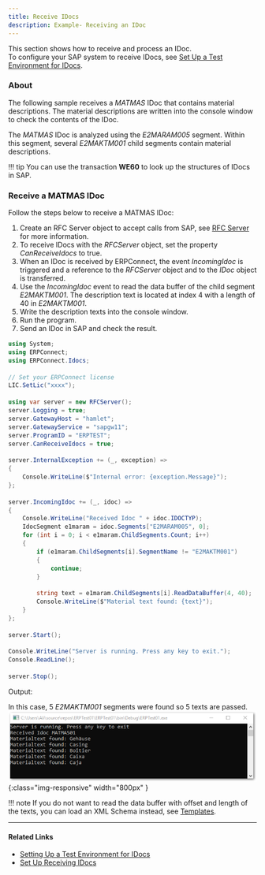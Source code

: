 ```yaml
---
title: Receive IDocs
description: Example- Receiving an IDoc
---
```


This section shows how to receive and process an IDoc.<br>
To configure your SAP system to receive IDocs, see [Set Up a Test Environment for IDocs](./prerequisites.md#set-up-a-test-environment-for-idocs).

### About

The following sample receives a *MATMAS* IDoc that contains material descriptions. 
The material descriptions are written into the console window to check the contents of the IDoc. 
 
The *MATMAS* IDoc is analyzed using the *E2MARAM005* segment. 
Within this segment, several *E2MAKTM001* child segments contain material descriptions.

!!! tip
    You can use the transaction **WE60** to look up the structures of IDocs in SAP.


### Receive a MATMAS IDoc

Follow the steps below to receive a MATMAS IDoc:

1. Create an RFC Server object to accept calls from SAP, see [RFC Server](../rfc-server/create-rfc-functions.md) for more information.
2. To receive IDocs with the *RFCServer* object, set the property *CanReceiveIdocs* to true.<br>
3. When an IDoc is received by ERPConnect, the event *IncomingIdoc* is triggered and a reference to the *RFCServer* object and to the *IDoc* object is transferred. 
4. Use the *IncomingIdoc* event to read the data buffer of the child segment *E2MAKTM001*. 
The description text is located at index 4 with a length of 40 in *E2MAKTM001*. <br>
5. Write the description texts into the console window.
6. Run the program.
7. Send an IDoc in SAP and check the result. 

```csharp linenums="1" title="Receive a MATMAS IDoc"
using System;
using ERPConnect;
using ERPConnect.Idocs;

// Set your ERPConnect license
LIC.SetLic("xxxx");

using var server = new RFCServer();
server.Logging = true;
server.GatewayHost = "hamlet";
server.GatewayService = "sapgw11";
server.ProgramID = "ERPTEST";
server.CanReceiveIdocs = true;

server.InternalException += (_, exception) =>
{
    Console.WriteLine($"Internal error: {exception.Message}");
};

server.IncomingIdoc += (_, idoc) =>
{
    Console.WriteLine("Received Idoc " + idoc.IDOCTYP);
    IdocSegment e1maram = idoc.Segments["E2MARAM005", 0];
    for (int i = 0; i < e1maram.ChildSegments.Count; i++)
    {
        if (e1maram.ChildSegments[i].SegmentName != "E2MAKTM001")
        {
            continue;
        }

        string text = e1maram.ChildSegments[i].ReadDataBuffer(4, 40);
        Console.WriteLine($"Material text found: {text}");
    }
};

server.Start();

Console.WriteLine("Server is running. Press any key to exit.");
Console.ReadLine();

server.Stop();
```


Output:

In this case, 5 *E2MAKTM001* segments were found so 5 texts are passed. <br>
![SAP-Receive-IDoc]( ../../assets/images/SAP-Receive-IDoc.png){:class="img-responsive" width="800px" }


!!! note
    If you do not want to read the data buffer with offset and length of the texts, you can load an XML Schema instead, see [Templates](./idocs-schema-generator.md).

*****
#### Related Links
- [Setting Up a Test Environment for IDocs](./prerequisites.md#set-up-a-test-environment-for-idocs)
- [Set Up Receiving IDocs](./prerequisites.md#set-up-receiving-idocs)
